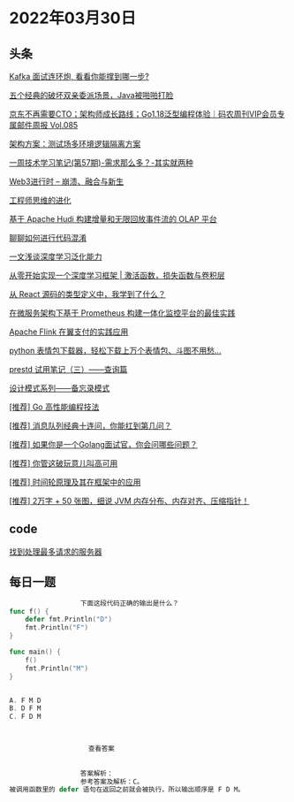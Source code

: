# 2022年03月30日
## 头条
[Kafka 面试连环炮, 看看你能撑到哪一步?](https://toutiao.io/k/z30ehzv)

[五个经典的破坏双亲委派场景，Java被啪啪打脸](https://toutiao.io/k/vmx6vhb)

[京东不再需要CTO；架构师成长路线；Go1.18泛型编程体验｜码农周刊VIP会员专属邮件周报 Vol.085](https://toutiao.io/k/spdubm8)

[架构方案：测试场多环境逻辑隔离方案](https://toutiao.io/k/vgkvewd)

[一周技术学习笔记(第57期)-需求那么多？-其实就两种](https://toutiao.io/k/kz5sczo)

[Web3进行时 – 崩溃、融合与新生](https://toutiao.io/k/uaq6s70)

[工程师思维的进化](https://toutiao.io/k/dzc3oth)

[基于 Apache Hudi 构建增量和无限回放事件流的 OLAP 平台](https://toutiao.io/k/dgr4ybi)

[聊聊如何进行代码混淆](https://toutiao.io/k/krv98n3)

[一文浅谈深度学习泛化能力](https://toutiao.io/k/gojq1id)

[从零开始实现一个深度学习框架 | 激活函数，损失函数与卷积层](https://toutiao.io/k/ctn7v19)

[从 React 源码的类型定义中，我学到了什么？](https://toutiao.io/k/l0kob10)

[在微服务架构下基于 Prometheus 构建一体化监控平台的最佳实践](https://toutiao.io/k/49xv9gp)

[Apache Flink 在翼支付的实践应用](https://toutiao.io/k/hhky2cf)

[python 表情包下载器，轻松下载上万个表情包、斗图不用愁...](https://toutiao.io/k/143alhn)

[prestd 试用笔记（三）——查询篇](https://toutiao.io/k/wpa512m)

[设计模式系列——备忘录模式](https://toutiao.io/k/0poyc67)

[[推荐] Go 高性能编程技法](https://toutiao.io/k/405ts7m)

[[推荐] 消息队列经典十连问，你能扛到第几问？](https://toutiao.io/k/8jfl3pp)

[[推荐] 如果你是一个Golang面试官，你会问哪些问题？](https://toutiao.io/k/yvw61mc)

[[推荐] 你管这破玩意儿叫高可用](https://toutiao.io/k/qudsbeg)

[[推荐] 时间轮原理及其在框架中的应用](https://toutiao.io/k/1dwwpfd)

[[推荐] 2万字 + 50 张图，细说 JVM 内存分布、内存对齐、压缩指针！](https://toutiao.io/k/02whm5c)



## code
[找到处理最多请求的服务器](https://leetcode-cn.com/problems/find-servers-that-handled-most-number-of-requests)



## 每日一题
```go
                  下面这段代码正确的输出是什么？
func f() {
	defer fmt.Println("D")
	fmt.Println("F")
}

func main() {
	f()
	fmt.Println("M")
}


A. F M D
B. D F M
C. F D M


                  
                    查看答案
                  
                
                  答案解析：
                  参考答案及解析：C。
被调用函数里的 defer 语句在返回之前就会被执行，所以输出顺序是 F D M。

                
```

